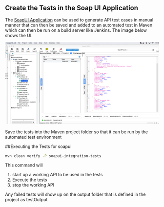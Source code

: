 
## Create the Tests in the Soap UI Application

The [SoapUI Application](https://www.soapui.org/downloads/latest-release.html) 
can be used to generate API test cases in manual manner that can then be saved and added to an automated test in Maven
 which can then be run on a build server like Jenkins. The image below shows the UI.
 
![Screenshot](images/soapui-test.png)

Save the tests into the Maven project folder so that it can be run by the automated test environment


##Executing the Tests for soapui


```bash
mvn clean verify -P soapui-integration-tests
```
This command will 

1. start up a working API to be used in the tests
2. Execute the tests
3. stop the working API

Any failed tests will show up on the output folder that is defined in the project as testOutput



